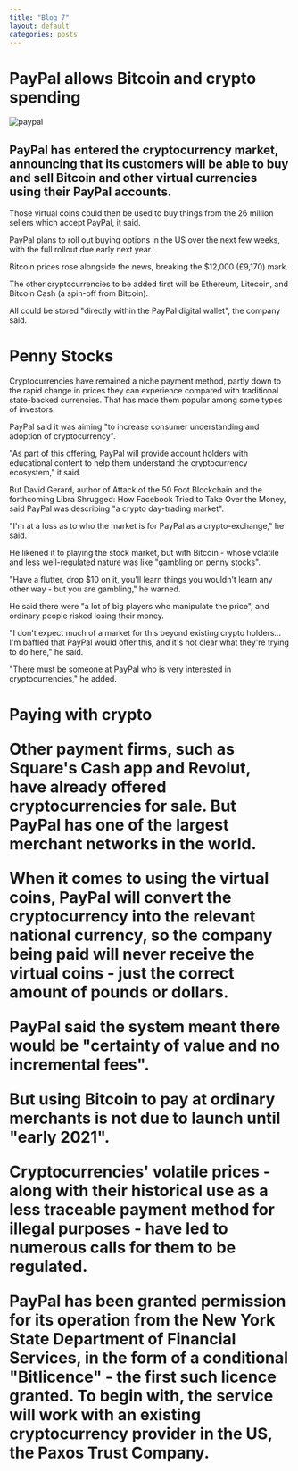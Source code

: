 ```yaml
---
title: "Blog 7"
layout: default
categories: posts
---
```

<h1> PayPal allows Bitcoin and crypto spending </h1>

<img src="https://ichef.bbci.co.uk/news/800/cpsprodpb/6951/production/_115016962_paypalcampusinsanjosecalifornia.jpg" alt= paypal> </img>

<h2> PayPal has entered the cryptocurrency market, announcing 
     that its customers will be able to buy and sell Bitcoin 
     and other virtual currencies using their PayPal accounts.</h2>
<p>Those virtual coins could then be used to buy things from the 26 million sellers which accept PayPal, it said.</p>

<p>PayPal plans to roll out buying options in the US over the next few weeks, with the full rollout due early next year. </p>

<p>Bitcoin prices rose alongside the news, breaking the $12,000 (£9,170) mark.</p>

<p>The other cryptocurrencies to be added first will be Ethereum, Litecoin, and Bitcoin Cash (a spin-off from Bitcoin).</p>

<p>All could be stored "directly within the PayPal digital wallet", the company said.</p>

<h1> Penny Stocks </h1>

<p> Cryptocurrencies have remained a niche payment method, partly down to the rapid change in prices they can experience compared with traditional state-backed currencies. That has made them popular among some types of investors. </p>

<p> PayPal said it was aiming "to increase consumer understanding and adoption of cryptocurrency". </p>

</p> "As part of this offering, PayPal will provide account holders with educational content to help them understand the cryptocurrency ecosystem," it said. </p>

<p> But David Gerard, author of Attack of the 50 Foot Blockchain and the forthcoming Libra Shrugged: How Facebook Tried to Take Over the Money, said PayPal was describing "a crypto day-trading market". </p>

<p> "I'm at a loss as to who the market is for PayPal as a crypto-exchange," he said. </p>

<p> He likened it to playing the stock market, but with Bitcoin - whose volatile and less well-regulated nature was like "gambling on penny stocks". <p>

<p> "Have a flutter, drop $10 on it, you'll learn things you wouldn't learn any other way - but you are gambling," he warned. </p>

<p> He said there were "a lot of big players who manipulate the price", and ordinary people risked losing their money. </p>

<p> "I don't expect much of a market for this beyond existing crypto holders... I'm baffled that PayPal would offer this, and it's not clear what they're trying to do here," he said. </p>

<p> "There must be someone at PayPal who is very interested in cryptocurrencies," he added. </p>

<h1> Paying with crypto </p>

<p> Other payment firms, such as Square's Cash app and Revolut, have already offered cryptocurrencies for sale. 
    But PayPal has one of the largest merchant networks in the world. </p>

<p> When it comes to using the virtual coins, PayPal will convert the cryptocurrency into the relevant national currency, so the company being paid will never receive the virtual coins - just the correct amount of pounds or dollars. </p>

<p> PayPal said the system meant there would be "certainty of value and no incremental fees". </p>

<p> But using Bitcoin to pay at ordinary merchants is not due to launch until "early 2021". </p>

<p> Cryptocurrencies' volatile prices - along with their historical use as a less traceable payment method for illegal purposes - have led to numerous calls for them to be regulated. </p>

<p> PayPal has been granted permission for its operation from the New York State Department of Financial Services, in the form of a conditional "Bitlicence" - the first such licence granted. To begin with, the service will work with an existing cryptocurrency provider in the US, the Paxos Trust Company. </p>
